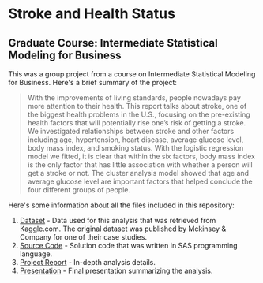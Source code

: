 # Stroke and Health Status
## Graduate Course: Intermediate Statistical Modeling for Business ##

This was a group project from a course on Intermediate Statistical Modeling for Business. Here's a brief summary of the project:

>With the improvements of living standards, people nowadays pay more attention to their health. This report talks about stroke, one of the biggest health problems in the U.S., focusing on the pre-existing health factors that will potentially rise one’s risk of getting a stroke. We investigated relationships between stroke and other factors including age, hypertension, heart disease, average glucose level, body mass index, and smoking status. With the logistic regression model we fitted, it is clear that within the six factors, body mass index is the only factor that has little association with whether a person will get a stroke or not. The cluster analysis model showed
that age and average glucose level are important factors that helped conclude the four different groups of people.

Here's some information about all the files included in this repository:

1) <a href="https://github.com/SagarBansal7/Stroke-and-Health-Status/blob/master/Dataset%20-%20Stroke%20and%20Health%20Status.csv">Dataset</a> - Data used for this analysis that was retrieved from Kaggle.com. The original dataset was published by Mckinsey & Company for one of their case studies. 
2) <a href="https://github.com/SagarBansal7/Stroke-and-Health-Status/blob/master/Source%20Code%20-%20Stroke%20and%20Health%20Status.sas">Source Code</a> - Solution code that was written in SAS programming language.
3) <a href="https://github.com/SagarBansal7/Stroke-and-Health-Status/blob/master/Project%20Report%20-%20Stroke%20and%20Health%20Status.pdf">Project Report</a> - In-depth analysis details. 
4) <a href="https://github.com/SagarBansal7/Stroke-and-Health-Status/blob/master/Presentation%20-%20Stroke%20and%20Health%20Status.pdf">Presentation</a> - Final presentation summarizing the analysis.
    
